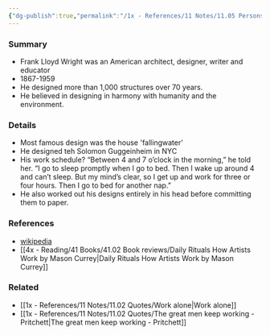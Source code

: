 ```yaml
---
{"dg-publish":true,"permalink":"/1x - References/11 Notes/11.05 Persons/Frank Lloyd Wright/","title":"Frank Lloyd Wright","noteIcon":"","created":"2023-05-03T07:45:27.000+03:00","updated":"2024-02-14T20:18:18.623+03:00"}
---
```



### Summary
- Frank Lloyd Wright was an American architect, designer, writer and educator
- 1867-1959
- He designed more than 1,000 structures over 70 years.
- He believed in designing in harmony with humanity and the environment.

### Details
- Most famous design was the house 'fallingwater'
- He designed teh Solomon Guggeinheim in NYC
- His work schedule? “Between 4 and 7 o’clock in the morning,” he told her. “I go to sleep promptly when I go to bed. Then I wake up around 4 and can’t sleep. But my mind’s clear, so I get up and work for three or four hours. Then I go to bed for another nap.”
- He also worked out his designs entirely in his head before committing them to paper.

### References
- [wikipedia](https://en.wikipedia.org/wiki/Frank_Lloyd_Wright)
- [[4x - Reading/41 Books/41.02 Book reviews/Daily Rituals How Artists Work by Mason Currey\|Daily Rituals How Artists Work by Mason Currey]]

### Related
- [[1x - References/11 Notes/11.02 Quotes/Work alone\|Work alone]]
- [[1x - References/11 Notes/11.02 Quotes/The great men keep working - Pritchett\|The great men keep working - Pritchett]]